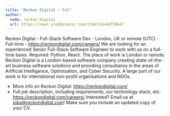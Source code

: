 ```yaml
---
title: "Reckon Digital : Ful"
author:
  name: reckon_digital
  url: https://news.ycombinator.com/item?id=44759647
---
```

Reckon Digital - Full-Stack Software Dev - London, UK or remote (UTC) - Full-time - 
<a href="https:&#x2F;&#x2F;reckondigital.com&#x2F;careers&#x2F;" rel="nofollow">https:&#x2F;&#x2F;reckondigital.com&#x2F;careers&#x2F;</a>
We are looking for an experienced Senior Full-Stack Software Engineer to work with us on a full-time basis. Required: Python, React. The place of work is London or remote.
Reckon Digital is a London-based software company creating state-of-the-art business software solutions and providing consultancy in the areas of Artificial Intelligence, Optimisation, and Cyber Security.
A large part of our work is for international non-profit organisations and NGOs.
- More info on Reckon Digital: <a href="https:&#x2F;&#x2F;reckondigital.com&#x2F;" rel="nofollow">https:&#x2F;&#x2F;reckondigital.com&#x2F;</a>
- Full job description, including requirements, our technology stack, etc: <a href="https:&#x2F;&#x2F;reckondigital.com&#x2F;careers&#x2F;" rel="nofollow">https:&#x2F;&#x2F;reckondigital.com&#x2F;careers&#x2F;</a>
Interested? Email us at jobs@reckondigital.com! Make sure you include an updated copy of your CV.
<JobApplication />
